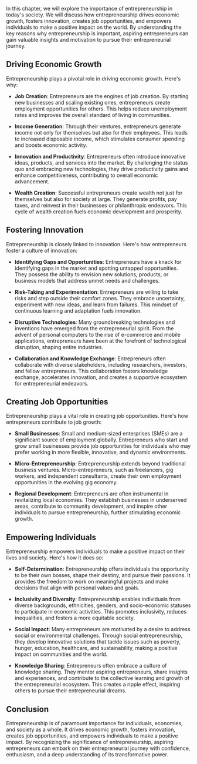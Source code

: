 
In this chapter, we will explore the importance of entrepreneurship in today's society. We will discuss how entrepreneurship drives economic growth, fosters innovation, creates job opportunities, and empowers individuals to make a positive impact on the world. By understanding the key reasons why entrepreneurship is important, aspiring entrepreneurs can gain valuable insights and motivation to pursue their entrepreneurial journey.

Driving Economic Growth
-----------------------

Entrepreneurship plays a pivotal role in driving economic growth. Here's why:

* **Job Creation**: Entrepreneurs are the engines of job creation. By starting new businesses and scaling existing ones, entrepreneurs create employment opportunities for others. This helps reduce unemployment rates and improves the overall standard of living in communities.

* **Income Generation**: Through their ventures, entrepreneurs generate income not only for themselves but also for their employees. This leads to increased disposable income, which stimulates consumer spending and boosts economic activity.

* **Innovation and Productivity**: Entrepreneurs often introduce innovative ideas, products, and services into the market. By challenging the status quo and embracing new technologies, they drive productivity gains and enhance competitiveness, contributing to overall economic advancement.

* **Wealth Creation**: Successful entrepreneurs create wealth not just for themselves but also for society at large. They generate profits, pay taxes, and reinvest in their businesses or philanthropic endeavors. This cycle of wealth creation fuels economic development and prosperity.

Fostering Innovation
--------------------

Entrepreneurship is closely linked to innovation. Here's how entrepreneurs foster a culture of innovation:

* **Identifying Gaps and Opportunities**: Entrepreneurs have a knack for identifying gaps in the market and spotting untapped opportunities. They possess the ability to envision new solutions, products, or business models that address unmet needs and challenges.

* **Risk-Taking and Experimentation**: Entrepreneurs are willing to take risks and step outside their comfort zones. They embrace uncertainty, experiment with new ideas, and learn from failures. This mindset of continuous learning and adaptation fuels innovation.

* **Disruptive Technologies**: Many groundbreaking technologies and inventions have emerged from the entrepreneurial spirit. From the advent of personal computers to the rise of e-commerce and mobile applications, entrepreneurs have been at the forefront of technological disruption, shaping entire industries.

* **Collaboration and Knowledge Exchange**: Entrepreneurs often collaborate with diverse stakeholders, including researchers, investors, and fellow entrepreneurs. This collaboration fosters knowledge exchange, accelerates innovation, and creates a supportive ecosystem for entrepreneurial endeavors.

Creating Job Opportunities
--------------------------

Entrepreneurship plays a vital role in creating job opportunities. Here's how entrepreneurs contribute to job growth:

* **Small Businesses**: Small and medium-sized enterprises (SMEs) are a significant source of employment globally. Entrepreneurs who start and grow small businesses provide job opportunities for individuals who may prefer working in more flexible, innovative, and dynamic environments.

* **Micro-Entrepreneurship**: Entrepreneurship extends beyond traditional business ventures. Micro-entrepreneurs, such as freelancers, gig workers, and independent consultants, create their own employment opportunities in the evolving gig economy.

* **Regional Development**: Entrepreneurs are often instrumental in revitalizing local economies. They establish businesses in underserved areas, contribute to community development, and inspire other individuals to pursue entrepreneurship, further stimulating economic growth.

Empowering Individuals
----------------------

Entrepreneurship empowers individuals to make a positive impact on their lives and society. Here's how it does so:

* **Self-Determination**: Entrepreneurship offers individuals the opportunity to be their own bosses, shape their destiny, and pursue their passions. It provides the freedom to work on meaningful projects and make decisions that align with personal values and goals.

* **Inclusivity and Diversity**: Entrepreneurship enables individuals from diverse backgrounds, ethnicities, genders, and socio-economic statuses to participate in economic activities. This promotes inclusivity, reduces inequalities, and fosters a more equitable society.

* **Social Impact**: Many entrepreneurs are motivated by a desire to address social or environmental challenges. Through social entrepreneurship, they develop innovative solutions that tackle issues such as poverty, hunger, education, healthcare, and sustainability, making a positive impact on communities and the world.

* **Knowledge Sharing**: Entrepreneurs often embrace a culture of knowledge sharing. They mentor aspiring entrepreneurs, share insights and experiences, and contribute to the collective learning and growth of the entrepreneurial ecosystem. This creates a ripple effect, inspiring others to pursue their entrepreneurial dreams.

Conclusion
----------

Entrepreneurship is of paramount importance for individuals, economies, and society as a whole. It drives economic growth, fosters innovation, creates job opportunities, and empowers individuals to make a positive impact. By recognizing the significance of entrepreneurship, aspiring entrepreneurs can embark on their entrepreneurial journey with confidence, enthusiasm, and a deep understanding of its transformative power.
